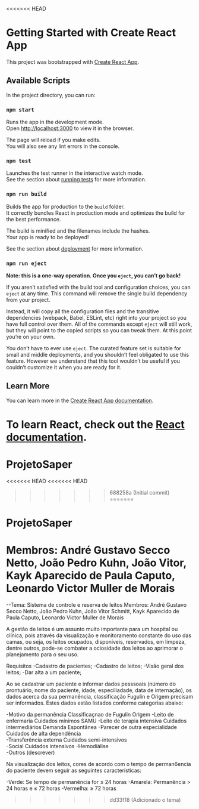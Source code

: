 <<<<<<< HEAD
# Getting Started with Create React App

This project was bootstrapped with [Create React App](https://github.com/facebook/create-react-app).

## Available Scripts

In the project directory, you can run:

### `npm start`

Runs the app in the development mode.\
Open [http://localhost:3000](http://localhost:3000) to view it in the browser.

The page will reload if you make edits.\
You will also see any lint errors in the console.

### `npm test`

Launches the test runner in the interactive watch mode.\
See the section about [running tests](https://facebook.github.io/create-react-app/docs/running-tests) for more information.

### `npm run build`

Builds the app for production to the `build` folder.\
It correctly bundles React in production mode and optimizes the build for the best performance.

The build is minified and the filenames include the hashes.\
Your app is ready to be deployed!

See the section about [deployment](https://facebook.github.io/create-react-app/docs/deployment) for more information.

### `npm run eject`

**Note: this is a one-way operation. Once you `eject`, you can’t go back!**

If you aren’t satisfied with the build tool and configuration choices, you can `eject` at any time. This command will remove the single build dependency from your project.

Instead, it will copy all the configuration files and the transitive dependencies (webpack, Babel, ESLint, etc) right into your project so you have full control over them. All of the commands except `eject` will still work, but they will point to the copied scripts so you can tweak them. At this point you’re on your own.

You don’t have to ever use `eject`. The curated feature set is suitable for small and middle deployments, and you shouldn’t feel obligated to use this feature. However we understand that this tool wouldn’t be useful if you couldn’t customize it when you are ready for it.

## Learn More

You can learn more in the [Create React App documentation](https://facebook.github.io/create-react-app/docs/getting-started).

To learn React, check out the [React documentation](https://reactjs.org/).
=======
# ProjetoSaper
<<<<<<< HEAD
<<<<<<< HEAD
>>>>>>> 688258a (Initial commit)
=======
# ProjetoSaper
Membros: André Gustavo Secco Netto, João Pedro Kuhn, João Vitor, Kayk Aparecido de Paula Caputo, Leonardo Victor Muller de Morais
=======

--Tema: Sistema de controle e reserva de leitos
Membros: André Gustavo Secco Netto, João Pedro Kuhn, João Vitor Schmitt, Kayk Aparecido de Paula Caputo, Leonardo Victor Muller de Morais

A gestão de leitos é um assunto muito importante para um hospital ou clínica, pois através da visualização e monitoramento constante do uso das camas, ou seja, os leitos ocupados, disponíveis, reservados, em limpeza, dentre outros, pode-se combater a ociosidade dos leitos ao aprimorar o planejamento para o seu uso.

Requisitos
 -Cadastro de pacientes;
 -Cadastro de leitos;
 -Visão geral dos leitos;
 -Dar alta a um paciente;
 
Ao se cadastrar um paciente e informar dados pesssoais (número do prontuário, nome do paciente, idade, especiliadade, data de internação), os dados acerca da sua permanência, classificação Fugulin e Origem precisam ser informados. Estes dados estão listados conforme categorias abaixo:

 -Motivo da permanência	Classificaçnao de Fugulin	Origem
 -Leito de enfermaria	Cuidados mínimos	SAMU
 -Leito de terapia intensiva	Cuidados intermediários	Demanda Espontânea
 -Parecer de outra especialidade	Cuidados de alta dependência	
 -Transferência externa	Cuidados semi-intensivos	
 -Social	Cuidados intensivos	
 -Hemodiálise		
 -Outros (descrever)		
 
Na visualização dos leitos, cores de acordo com o tempo de perman6encia do paciente devem seguir as seguintes características:

-Verde:	Se tempo de permanência for ≤ 24 horas
-Amarela:	Permanência > 24 horas e ≤ 72 horas
-Vermelha: ≥ 72 horas

>>>>>>> dd33f18 (Adicionado o tema)

